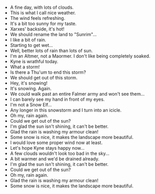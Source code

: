 - A fine day, with lots of clouds.
- This is what I call nice weather.
- The wind feels refreshing.
- It's a bit too sunny for my taste.
- Xarxes' backside, it's hot!
- We should rename the land to "Sunrim"...
- I like a bit of rain.
- Starting to get wet...
- Well, better lots of rain than lots of sun.
- I'm an Altmer, not a Maormer. I don't like being completely soaked.
- Kyne is wrathful today.
- What a storm!
- Is there a Thu'um to end this storm?
- We should get out of this storm.
- Hey, it's snowing!
- It's snowing. Again.
- We could walk past an entire Falmer army and won't see them...
- I can barely see my hand in front of my eyes.
- I'm not a Snow Elf...
- Any longer in this snowstorm and I turn into an icicle.
- Oh my, rain again.
- Could we get out of the sun?
- I'm glad the sun isn't shining, it can't be better.
- Glad the rain is washing my armour clean!
- Some snow is nice, it makes the landscape more beautiful.
- I would love some proper wind now at least.
- Let's hope Kyne stays happy now...
- A few clouds wouldn't look too bad in the sky...
- A bit warmer and we'd be drained already.
- I'm glad the sun isn't shining, it can't be better.
- Could we get out of the sun?
- Oh my, rain again.
- Glad the rain is washing my armour clean!
- Some snow is nice, it makes the landscape more beautiful.
